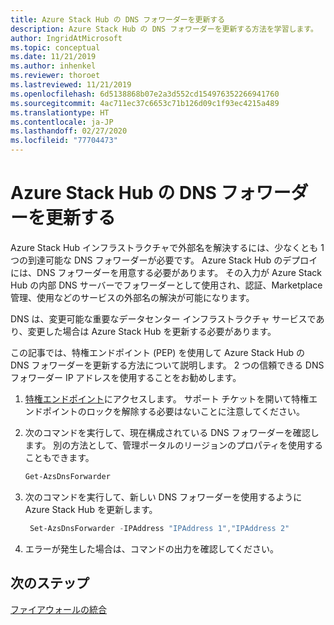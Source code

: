 ```yaml
---
title: Azure Stack Hub の DNS フォワーダーを更新する
description: Azure Stack Hub の DNS フォワーダーを更新する方法を学習します。
author: IngridAtMicrosoft
ms.topic: conceptual
ms.date: 11/21/2019
ms.author: inhenkel
ms.reviewer: thoroet
ms.lastreviewed: 11/21/2019
ms.openlocfilehash: 6d5138868b07e2a3d552cd154976352266941760
ms.sourcegitcommit: 4ac711ec37c6653c71b126d09c1f93ec4215a489
ms.translationtype: HT
ms.contentlocale: ja-JP
ms.lasthandoff: 02/27/2020
ms.locfileid: "77704473"
---
```

# <a name="update-the-dns-forwarder-in-azure-stack-hub"></a>Azure Stack Hub の DNS フォワーダーを更新する

Azure Stack Hub インフラストラクチャで外部名を解決するには、少なくとも 1 つの到達可能な DNS フォワーダーが必要です。 Azure Stack Hub のデプロイには、DNS フォワーダーを用意する必要があります。 その入力が Azure Stack Hub の内部 DNS サーバーでフォワーダーとして使用され、認証、Marketplace 管理、使用などのサービスの外部名の解決が可能になります。

DNS は、変更可能な重要なデータセンター インフラストラクチャ サービスであり、変更した場合は Azure Stack Hub を更新する必要があります。

この記事では、特権エンドポイント (PEP) を使用して Azure Stack Hub の DNS フォワーダーを更新する方法について説明します。 2 つの信頼できる DNS フォワーダー IP アドレスを使用することをお勧めします。

1. [特権エンドポイント](azure-stack-privileged-endpoint.md)にアクセスします。 サポート チケットを開いて特権エンドポイントのロックを解除する必要はないことに注意してください。

2. 次のコマンドを実行して、現在構成されている DNS フォワーダーを確認します。 別の方法として、管理ポータルのリージョンのプロパティを使用することもできます。

   ```powershell
   Get-AzsDnsForwarder
   ```

3. 次のコマンドを実行して、新しい DNS フォワーダーを使用するように Azure Stack Hub を更新します。

   ```powershell
    Set-AzsDnsForwarder -IPAddress "IPAddress 1","IPAddress 2"
   ```

4. エラーが発生した場合は、コマンドの出力を確認してください。

## <a name="next-steps"></a>次のステップ

[ファイアウォールの統合](azure-stack-firewall.md)
